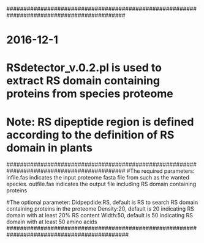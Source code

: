 ###########################################################################################
# 2016-12-1
# RSdetector_v.0.2.pl is used to extract RS domain containing proteins from species proteome
# Note: RS dipeptide region is defined according to the definition of RS domain in plants 

###########################################################################################
#The required parameters:
infile.fas indicates the input proteome fasta file from such as the wanted species.
outfile.fas indicates the output file including RS domain containing proteins

#The optional parameter:
Didpepdide:RS, default is RS to search RS domain containing proteins in the proteome
Density:20, default is 20 indicating RS domain with at least 20% RS content
Width:50, default is 50 indicating RS domain with at least 50 amino acids
############################################################################################
